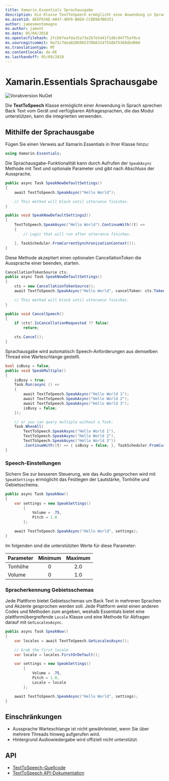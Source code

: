 ```yaml
---
title: Xamarin.Essentials Sprachausgabe
description: Die Klasse TextToSpeech ermöglicht eine Anwendung in Sprach sprechen Back Text vom Gerät und verfügbaren Abfragesprachen, die das Modul unterstützen, kann die integrierten verwenden.
ms.assetid: AEEF03AE-A047-4DF0-B0E8-CC8D9A7B8351
author: jamesmontemagno
ms.author: jamont
ms.date: 05/04/2018
ms.openlocfilehash: 2fcb97eafda15a73e2b7e5441f1d6c94f75af0ce
ms.sourcegitcommit: 0a72c7dea020b965378b6314f558bf5360dbd066
ms.translationtype: MT
ms.contentlocale: de-DE
ms.lasthandoff: 05/09/2018
---
```

# <a name="xamarinessentials-text-to-speech"></a>Xamarin.Essentials Sprachausgabe

![Vorabversion NuGet](~/media/shared/pre-release.png)

Die **TextToSpeech** Klasse ermöglicht einer Anwendung in Sprach sprechen Back Text vom Gerät und verfügbaren Abfragesprachen, die das Modul unterstützen, kann die integrierten verwenden.

## <a name="using-text-to-speech"></a>Mithilfe der Sprachausgabe

Fügen Sie einen Verweis auf Xamarin.Essentials in Ihrer Klasse hinzu:

```csharp
using Xamarin.Essentials;
```

Die Sprachausgabe-Funktionalität kann durch Aufrufen der `SpeakAsync` Methode mit Text und optionale Parameter und gibt nach Abschluss der Aussprache. 

```csharp
public async Task SpeakNowDefaultSettings()
{
    await TextToSpeech.SpeakAsync("Hello World");

    // This method will block until utterance finishes.
}

public void SpeakNowDefaultSettings2()
{
    TextToSpeech.SpeakAsync("Hello World").ContinueWith((t) => 
    {
        // Logic that will run after utterance finishes.

    }, TaskScheduler.FromCurrentSynchronizationContext());
}
```

Diese Methode akzeptiert einen optionalen CancellationToken die Aussprache einer beenden, starten. 
```csharp
CancellationTokenSource cts;
public async Task SpeakNowDefaultSettings()
{
    cts = new CancellationTokenSource();
    await TextToSpeech.SpeakAsync("Hello World", cancelToken: cts.Token);

    // This method will block until utterance finishes.
}

public void CancelSpeech()
{
    if (cts?.IsCancellationRequested ?? false)
        return;

    cts.Cancel();
}
```

Sprachausgabe wird automatisch Speech-Anforderungen aus demselben Thread eine Warteschlange gestellt. 

```csharp
bool isBusy = false;
public void SpeakMultiple()
{
    isBusy = true;
    Task.Run(async () =>
    {
        await TextToSpeech.SpeakAsync("Hello World 1");
        await TextToSpeech.SpeakAsync("Hello World 2");
        await TextToSpeech.SpeakAsync("Hello World 3");
        isBusy = false;
    });

    // or you can query multiple without a Task:
    Task.WhenAll(
        TextToSpeech.SpeakAsync("Hello World 1"),
        TextToSpeech.SpeakAsync("Hello World 2"),
        TextToSpeech.SpeakAsync("Hello World 3"))
        .ContinueWith((t) => { isBusy = false; }, TaskScheduler.FromCurrentSynchronizationContext());
}
```

### <a name="speech-settings"></a>Speech-Einstellungen

Sichern Sie zur besseren Steuerung, wie das Audio gesprochen wird mit `SpeakSettings` ermöglicht das Festlegen der Lautstärke, Tonhöhe und Gebietsschema.

```csharp
public async Task SpeakNow()
{
    var settings = new SpeakSettings()
        {
            Volume = .75,
            Pitch = 1.0
        };

    await TextToSpeech.SpeakAsync("Hello World", settings);
}
```

Im folgenden sind die unterstützten Werte für diese Parameter:

| Parameter | Minimum | Maximum |
| --- | :---: | :---: |
| Tonhöhe | 0 | 2.0 |
| Volume | 0 | 1.0 |

### <a name="speech-locales"></a>Spracherkennung Gebietsschemas

Jede Plattform bietet Gebietsschemas um Back Text in mehreren Sprachen und Akzente gesprochen werden soll. Jede Plattform weist einen anderen Codes und Methoden zum angeben, weshalb Essentials bietet eine plattformübergreifende `Locale` Klasse und eine Methode für Abfragen darauf mit `GetLocalesAsync`.

```csharp
public async Task SpeakNow()
{
    var locales = await TextToSpeech.GetLocalesAsync();

    // Grab the first locale
    var locale = locales.FirstOrDefault();

    var settings = new SpeakSettings()
        {
            Volume = .75,
            Pitch = 1.0,
            Locale = locale
        };

    await TextToSpeech.SpeakAsync("Hello World", settings);
}
```

## <a name="limitations"></a>Einschränkungen

- Aussprache Warteschlange ist nicht gewährleistet, wenn Sie über mehrere Threads hinweg aufgerufen wird.
- Hintergrund Audiowiedergabe wird offiziell nicht unterstützt.

## <a name="api"></a>API

- [TextToSpeech-Quellcode](https://github.com/xamarin/Essentials/tree/master/Essentials/TextToSpeech)
- [TextToSpeech API-Dokumentation](xref:Xamarin.Essentials.TextToSpeech)
